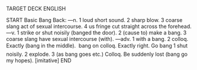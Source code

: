 TARGET DECK
ENGLISH

START
Basic
Bang
Back: —n. 1 loud short sound. 2 sharp blow. 3 coarse slang act of sexual intercourse. 4 us fringe cut straight across the forehead. —v. 1 strike or shut noisily (banged the door). 2 (cause to) make a bang. 3 coarse slang have sexual intercourse (with). —adv. 1 with a bang. 2 colloq. Exactly (bang in the middle).  bang on colloq. Exactly right. Go bang 1 shut noisily. 2 explode. 3 (as bang goes etc.) Colloq. Be suddenly lost (bang go my hopes). [imitative]
END

